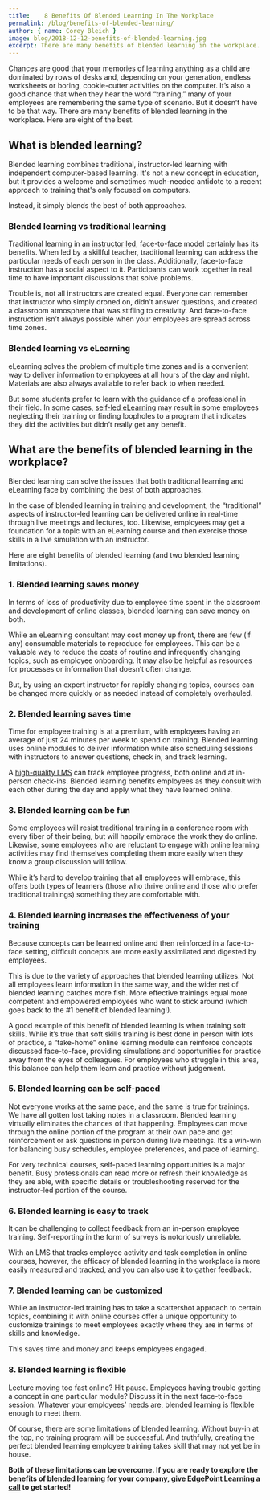 ```yaml
---
title:    8 Benefits Of Blended Learning In The Workplace
permalink: /blog/benefits-of-blended-learning/
author: { name: Corey Bleich }
image: blog/2018-12-12-benefits-of-blended-learning.jpg
excerpt: There are many benefits of blended learning in the workplace. Here are eight of the best.
---
```


Chances are good that your memories of learning anything as a child are dominated by rows of desks and, depending on your generation, endless worksheets or boring, cookie-cutter activities on the computer. It’s also a good chance that when they hear the word “training,” many of your employees are remembering the same type of scenario. But it doesn’t have to be that way. There are many benefits of blended learning in the workplace. Here are eight of the best.

## What is blended learning?

Blended learning combines traditional, instructor-led learning with independent computer-based learning. It's not a new concept in education, but it provides a welcome and sometimes much-needed antidote to a recent approach to training that's only focused on computers. 

Instead, it simply blends the best of both approaches.

### Blended learning vs traditional learning

Traditional learning in an [instructor led](/blog/instructor-led-training-vs-elearning/), face-to-face model certainly has its benefits. When led by a skillful teacher, traditional learning can address the particular needs of each person in the class. Additionally, face-to-face instruction has a social aspect to it. Participants can work together in real time to have important discussions that solve problems.

Trouble is, not all instructors are created equal. Everyone can remember that instructor who simply droned on, didn’t answer questions, and created a classroom atmosphere that was stifling to creativity. And face-to-face instruction isn’t always possible when your employees are spread across time zones.

### Blended learning vs eLearning

eLearning solves the problem of multiple time zones and is a convenient way to deliver information to employees at all hours of the day and night. Materials are also always available to refer back to when needed.

But some students prefer to learn with the guidance of a professional in their field. In some cases, [self-led eLearning](/blog/adult-learning-theory/) may result in some employees neglecting their training or finding loopholes to a program that indicates they did the activities but didn’t really get any benefit.

## What are the benefits of blended learning in the workplace?

Blended learning can solve the issues that both traditional learning and eLearning face by combining the best of both approaches.

In the case of blended learning in training and development, the “traditional” aspects of instructor-led learning can be delivered online in real-time through live meetings and lectures, too. Likewise, employees may get a foundation for a topic with an eLearning course and then exercise those skills in a live simulation with an instructor.

Here are eight benefits of blended learning (and two blended learning limitations).

### 1. Blended learning saves money

In terms of loss of productivity due to employee time spent in the classroom and development of online classes, blended learning can save money on both.

While an eLearning consultant may cost money up front, there are few (if any) consumable materials to reproduce for employees. This can be a valuable way to reduce the costs of routine and infrequently changing topics, such as employee onboarding. It may also be helpful as resources for processes or information that doesn’t often change.

But, by using an expert instructor for rapidly changing topics, courses can be changed more quickly or as needed instead of completely overhauled.

### 2. Blended learning saves time

Time for employee training is at a premium, with employees having an average of just 24 minutes per week to spend on training. Blended learning uses online modules to deliver information while also scheduling sessions with instructors to answer questions, check in, and track learning.

A [high-quality LMS](/blog/best-lms-for-small-business/) can track employee progress, both online and at in-person check-ins. Blended learning benefits employees as they consult with each other during the day and apply what they have learned online.

### 3. Blended learning can be fun

Some employees will resist traditional training in a conference room with every fiber of their being, but will happily embrace the work they do online. Likewise, some employees who are reluctant to engage with online learning activities may find themselves completing them more easily when they know a group discussion will follow.

While it’s hard to develop training that all employees will embrace, this offers both types of learners (those who thrive online and those who prefer traditional trainings) something they are comfortable with.

### 4. Blended learning increases the effectiveness of your training

Because concepts can be learned online and then reinforced in a face-to-face setting, difficult concepts are more easily assimilated and digested by employees.

This is due to the variety of approaches that blended learning utilizes. Not all employees learn information in the same way, and the wider net of blended learning catches more fish. More effective trainings equal more competent and empowered employees who want to stick around (which goes back to the #1 benefit of blended learning!).

A good example of this benefit of blended learning is when training soft skills. While it’s true that soft skills training is best done in person with lots of practice, a “take-home” online learning module can reinforce concepts discussed face-to-face, providing simulations and opportunities for practice away from the eyes of colleagues. For employees who struggle in this area, this balance can help them learn and practice without judgement.

### 5. Blended learning can be self-paced

Not everyone works at the same pace, and the same is true for trainings. We have all gotten lost taking notes in a classroom. Blended learning virtually eliminates the chances of that happening. Employees can move through the online portion of the program at their own pace and get reinforcement or ask questions in person during live meetings. It’s a win-win for balancing busy schedules, employee preferences, and pace of learning.

For very technical courses, self-paced learning opportunities is a major benefit. Busy professionals can read more or refresh their knowledge as they are able, with specific details or troubleshooting reserved for the instructor-led portion of the course.

### 6. Blended learning is easy to track

It can be challenging to collect feedback from an in-person employee training. Self-reporting in the form of surveys is notoriously unreliable.

With an LMS that tracks employee activity and task completion in online courses, however, the efficacy of blended learning in the workplace is more easily measured and tracked, and you can also use it to gather feedback. 

### 7. Blended learning can be customized

While an instructor-led training has to take a scattershot approach to certain topics, combining it with online courses offer a unique opportunity to customize trainings to meet employees exactly where they are in terms of skills and knowledge.

This saves time and money and keeps employees engaged.

### 8. Blended learning is flexible

Lecture moving too fast online? Hit pause. Employees having trouble getting a concept in one particular module? Discuss it in the next face-to-face session. Whatever your employees’ needs are, blended learning is flexible enough to meet them.

Of course, there are some limitations of blended learning. Without buy-in at the top, no training program will be successful. And truthfully, creating the perfect blended learning employee training takes skill that may not yet be in house.

<strong>Both of these limitations can be overcome. If you are ready to explore the benefits of blended learning for your company, [give EdgePoint Learning a call](https://www.edgepointlearning.com/contact/) to get started!</strong>
